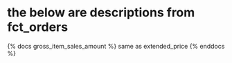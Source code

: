 # the below are descriptions from fct_orders

{% docs gross_item_sales_amount %} 
same as extended_price 
{% enddocs %}
